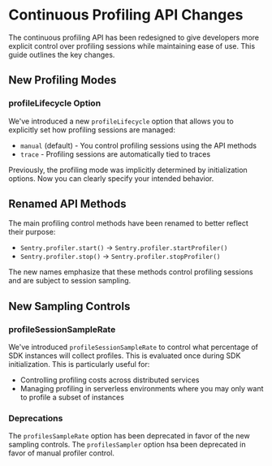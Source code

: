 # Continuous Profiling API Changes

The continuous profiling API has been redesigned to give developers more explicit control over profiling sessions while maintaining ease of use. This guide outlines the key changes.

## New Profiling Modes

### profileLifecycle Option

We've introduced a new `profileLifecycle` option that allows you to explicitly set how profiling sessions are managed:

- `manual` (default) - You control profiling sessions using the API methods
- `trace` - Profiling sessions are automatically tied to traces

Previously, the profiling mode was implicitly determined by initialization options. Now you can clearly specify your intended behavior.

## Renamed API Methods

The main profiling control methods have been renamed to better reflect their purpose:

- `Sentry.profiler.start()` → `Sentry.profiler.startProfiler()`
- `Sentry.profiler.stop()` → `Sentry.profiler.stopProfiler()`

The new names emphasize that these methods control profiling sessions and are subject to session sampling.

## New Sampling Controls

### profileSessionSampleRate

We've introduced `profileSessionSampleRate` to control what percentage of SDK instances will collect profiles. This is evaluated once during SDK initialization. This is particularly useful for:

- Controlling profiling costs across distributed services
- Managing profiling in serverless environments where you may only want to profile a subset of instances

### Deprecations

The `profilesSampleRate` option has been deprecated in favor of the new sampling controls.
The `profilesSampler` option hsa been deprecated in favor of manual profiler control.
